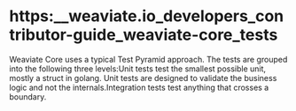 # https:\_\_weaviate.io_developers_contributor-guide_weaviate-core_tests

Weaviate Core uses a typical Test Pyramid approach. The tests are grouped into the following three levels:Unit tests test the smallest possible unit, mostly a struct in golang. Unit tests are designed to validate the business logic and not the internals.Integration tests test anything that crosses a boundary.
